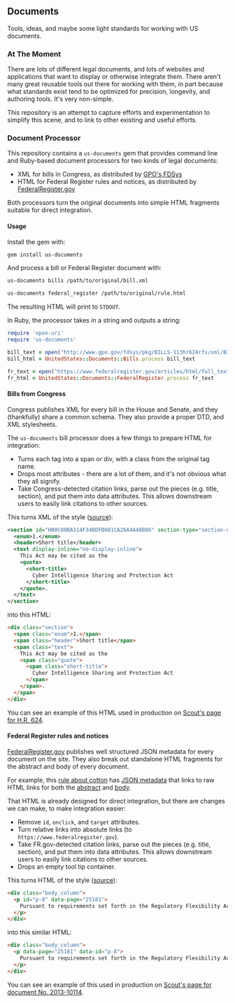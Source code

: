 ## Documents

Tools, ideas, and maybe some light standards for working with US documents.

### At The Moment

There are lots of different legal documents, and lots of websites and applications that want to display or otherwise integrate them. There aren't many great reusable tools out there for working with them, in part because what standards exist tend to be optimized for precision, longevity, and authoring tools. It's very non-simple.

This repository is an attempt to capture efforts and experimentation to simplify this scene, and to link to other existing and useful efforts.

### Document Processor

This repository contains a `us-documents` gem that provides command line and Ruby-based document processors for two kinds of legal documents:

* XML for bills in Congress, as distributed by [GPO's FDSys](http://www.gpo.gov/fdsys/)
* HTML for Federal Register rules and notices, as distributed by [FederalRegister.gov](https://www.federalregister.gov)

Both processors turn the original documents into simple HTML fragments suitable for direct integration.

#### Usage

Install the gem with:

```bash
gem install us-documents
```

And process a bill or Federal Register document with:

```bash
us-documents bills /path/to/original/bill.xml

us-documents federal_register /path/to/original/rule.html
```

The resulting HTML will print to `STDOUT`. 

In Ruby, the processor takes in a string and outputs a string:

```ruby
require 'open-uri'
require 'us-documents'

bill_text = open("http://www.gpo.gov/fdsys/pkg/BILLS-113hr624rfs/xml/BILLS-113hr624rfs.xml").read
bill_html = UnitedStates::Documents::Bills.process bill_text

fr_text = open("https://www.federalregister.gov/articles/html/full_text/201/310/114.html").read
fr_html = UnitedStates::Documents::FederalRegister.process fr_text
```

#### Bills from Congress

Congress publishes XML for every bill in the House and Senate, and they (thankfully) share a common schema. They also provide a proper DTD, and XML stylesheets.

The `us-documents` bill processor does a few things to prepare HTML for integration:

* Turns each tag into a span or div, with a class from the original tag name.
* Drops most attributes - there are a lot of them, and it's not obvious what they all signify.
* Take Congress-detected citation links, parse out the pieces (e.g. title, section), and put them into data attributes. This allows downstream users to easily link citations to other sources.

This turns XML of the style ([source](http://www.gpo.gov/fdsys/pkg/BILLS-113hr624rfs/xml/BILLS-113hr624rfs.xml)):

```xml
<section id="HB0C08BA314F34BDFB081CA26A4A48B86" section-type="section-one">
  <enum>1.</enum>
  <header>Short title</header>
  <text display-inline="no-display-inline">
    This Act may be cited as the
    <quote>
      <short-title>
        Cyber Intelligence Sharing and Protection Act
      </short-title>
    </quote>.
  </text>
</section>
```

into this HTML:

```html
<div class="section">
  <span class="enum">1.</span>
  <span class="header">Short title</span>
  <span class="text">
    This Act may be cited as the 
    <span class="quote">
      <span class="short-title">
        Cyber Intelligence Sharing and Protection Act
      </span>
    </span>.
  </span>
</div> 
```

You can see an example of this HTML used in production on [Scout's page for H.R. 624](https://scout.sunlightfoundation.com/item/bill/hr624-113).

#### Federal Register rules and notices

[FederalRegister.gov](https://www.federalregister.gov) publishes well structured JSON metadata for every document on the site. They also break out standalone HTML fragments for the abstract and body of every document.

For example, this [rule about cotton](https://www.federalregister.gov/articles/2013/04/30/2013-10114/revision-of-regulations-defining-bona-fide-cotton-spot-markets) has [JSON metadata](https://www.federalregister.gov/api/v1/articles/2013-10114) that links to raw HTML links for both the [abstract](https://www.federalregister.gov/articles/html/abstract/201/310/114.html) and [body](https://www.federalregister.gov/articles/html/full_text/201/310/114.html). 

That HTML is already designed for direct integration, but there are changes we can make, to make integration easier:

* Remove `id`, `onclick`, and `target` attributes.
* Turn relative links into absolute links (to `https://www.federalregister.gov`).
* Take FR.gov-detected citation links, parse out the pieces (e.g. title, section), and put them into data attributes. This allows downstream users to easily link citations to other sources.
* Drops an empty tool tip container.

This turns HTML of the style ([source](https://www.federalregister.gov/articles/html/full_text/201/310/114.html)):

```html
<div class="body_column">
  <p id="p-8" data-page="25181">
    Pursuant to requirements set forth in the Regulatory Flexibility Act (RFA) (<a class="usc external" href="http://api.fdsys.gov/link?collection=uscode&amp;title=5&amp;year=mostrecent&amp;section=601&amp;type=usc&amp;link-type=html" target="_blank">5 U.S.C. 601</a>-612), AMS has considered the economic impact of this action on small entities and has determined that its implementation will not have a significant economic impact on a substantial number of small businesses.
  </p>
</div>
```

into this similar HTML:

```html
<div class="body_column">
  <p data-page="25181" data-id="p-8">
    Pursuant to requirements set forth in the Regulatory Flexibility Act (RFA) (<a class="usc external" href="http://api.fdsys.gov/link?collection=uscode&amp;title=5&amp;year=mostrecent&amp;section=601&amp;type=usc&amp;link-type=html" data-title="5" data-section="601">5 U.S.C. 601</a>-612), AMS has considered the economic impact of this action on small entities and has determined that its implementation will not have a significant economic impact on a substantial number of small businesses.
  </p>
</div>
```

You can see an example of this used in production on [Scout's page for document No. 2013-10114](https://scout.sunlightfoundation.com/item/regulation/2013-10114).